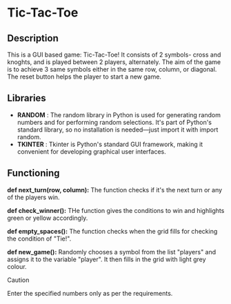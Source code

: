 # Tic-Tac-Toe

## Description
This is a GUI based game: Tic-Tac-Toe! It consists of 2 symbols- cross and knoghts, and is played between 2 players, alternately. The aim of the game is to achieve 3 same symbols either in the same row, column, or diagonal. The reset button helps the player to start a new game.

## Libraries
- **RANDOM** : The random library in Python is used for generating random numbers and for performing random selections. It's part of Python's standard library, so no installation is needed—just import it with import random.
- **TKINTER** : Tkinter is Python's standard GUI framework, making it convenient for developing graphical user interfaces.

## Functioning

**def next_turn(row, column):** The function checks if it's the next turn or any of the players win.

**def check_winner():** THe function gives the conditions to win and highlights green or yellow accordingly.

**def empty_spaces():** The function checks when the grid fills for checking the condition of "Tie!".

**def new_game():** Randomly chooses a symbol from the list "players" and assigns it to the variable "player". It then fills in the grid with light grey colour.

> [!CAUTION]
> Enter the specified numbers only as per the requirements.
